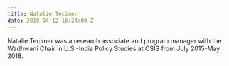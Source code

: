 ```yaml
---
title: Natalie Tecimer
date: 2018-04-12 16:24:00 Z
---
```


Natalie Tecimer was a research associate and program manager with the Wadhwani Chair in U.S.-India Policy Studies at CSIS from July 2015-May 2018.